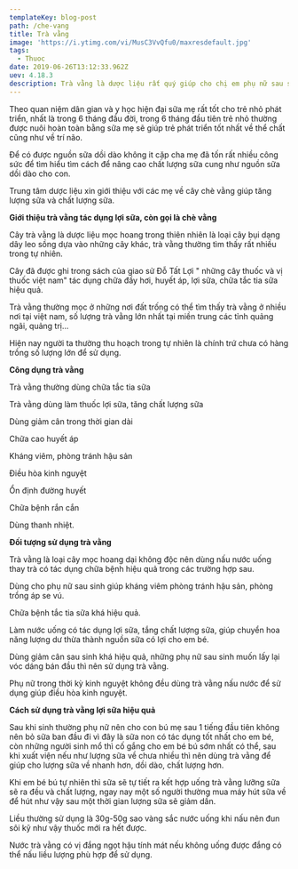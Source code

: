 ```yaml
---
templateKey: blog-post
path: /che-vang
title: Trà vằng
image: 'https://i.ytimg.com/vi/MusC3VvQfu0/maxresdefault.jpg' 
tags:
  - Thuoc
date: 2019-06-26T13:12:33.962Z
uev: 4.18.3
description: Trà vằng là dược liệu rất quý giúp cho chị em phụ nữ sau sinh nhanh lấy lại dáng vóc, trà vằng có tác dụng lợi sữa.
---
```


Theo quan niệm dân gian và y học hiện đại sữa mẹ rất tốt cho trẻ nhỏ phát triển, nhất là  trong 6 tháng đầu đời, trong 6 tháng đầu tiên trẻ nhỏ thường được nuôi hoàn toàn bằng sữa mẹ sẽ giúp trẻ phát triển tốt nhất về thể chất cũng như về trí não.

Để có được nguồn sữa dồi dào không it cặp cha mẹ đã tốn rất nhiều công sức để tìm hiểu tìm cách để nâng cao chất lượng sữa cung như nguồn sữa dồi dào cho con.

Trung tâm dược liệu xin giới thiệu với các mẹ về cây chè vằng giúp tăng lượng sữa và chất lượng sữa.

**Giới thiệu trà vằng tác dụng lợi sữa, còn gọi là chè vằng**

Cây trà vằng là dược liệu mọc hoang trong thiên nhiên là loại cây bụi dạng dây leo sồng dựa vào những cây khác, trà vằng thường tìm thấy rất nhiều trong tự nhiên.

Cây đã được ghi trong sách của giao sử Đỗ Tất Lợi " những cây thuốc và vị thuốc việt nam" tác dụng chữa đầy hơi, huyết áp, lợi sữa, chữa tắc tia sữa hiệu quả.

Trà vằng thường mọc ở những nơi đất trống có thể tìm thấy trà vằng ở nhiều nơi tại việt nam, số lượng trà vằng lớn nhất tại miền trung các tỉnh quảng ngãi, quảng trị...

Hiện nay người ta thường thu hoạch trong tự nhiên là chính trứ chưa có hàng trồng số lượng lớn để sử dụng.

**Công dụng trà vằng**

Trà vằng thường dùng chữa tắc tia sữa

Trà vằng dùng làm thuốc lợi sữa, tăng chất lượng sữa

Dùng giảm cân trong thời gian dài

Chữa cao huyết áp

Kháng viêm, phòng tránh hậu sản

Điều hòa kinh nguyệt

Ổn định đường huyết

Chữa bệnh rắn cắn

Dùng thanh nhiệt.

**Đối tượng sử dụng trà vằng**

Trà vằng là loại cây mọc hoang dại không độc nên dùng nấu nước uống thay trà có tác dụng chữa bệnh hiệu quả trong các trường hợp sau.

Dùng cho phụ nữ sau sinh giúp kháng viêm phòng tránh hậu sản, phòng trồng áp se vú.

Chữa bệnh tắc tia sữa khá hiệu quả.

Làm nước uống có tác dụng lợi sữa, tắng chất lượng sữa, giúp chuyển hoa năng lượng dư thừa thành nguồn sữa có lợi cho em bé.

Dùng giảm cân sau sinh khá hiệu quả, những phụ nữ sau sinh muốn lấy lại vóc dáng bán đầu thì nên sử dụng trà vằng.

Phụ nữ trong thời kỳ kinh nguyệt không đều dùng trà vằng nấu nước để sử dụng giúp điều hòa kinh nguyệt.

**Cách sử dụng trà vằng lợi sữa hiệu quả**

Sau khi sinh thường phụ nữ nên cho con bú mẹ sau 1 tiếng đầu tiên không nên bỏ sữa ban đầu đi vì đây là sữa non có tác dụng tốt nhất cho em bé, còn những người sinh mổ thì cố gắng cho em bé bú sớm nhất có thể, sau khi xuất viện nếu như lượng sữa về chưa nhiều thì nên dùng trà vằng để giúp cho lượng sữa về nhanh hơn, dồi dào, chất lượng hơn.

Khi em bé bú tự nhiên thì sữa sẽ tự tiết ra kết hợp uống trà vằng lưỡng sữa sẽ ra đều và chất lượng, ngay nay một số người thường mua máy hút sữa về để hút như vậy sau một thời gian lượng sữa sẽ giảm dần.

Liều thường sử dụng là 30g-50g sao vàng sắc nước uống khi nấu nên đun sôi kỹ như vậy thuốc mới ra hết được.

Nước trà vằng có vị đắng ngọt hậu tính mát nếu không uống được đắng có thể nấu liều lượng phù hợp để sử dụng.